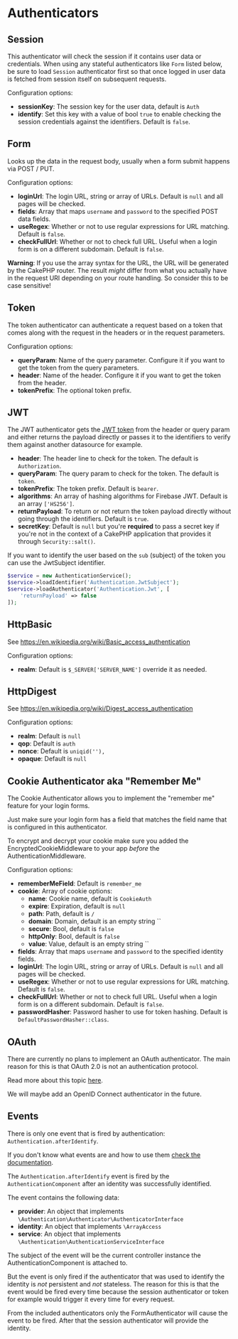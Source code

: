 # Authenticators

## Session

This authenticator will check the session if it contains user data or credentials. When using any stateful authenticators like `Form` listed below, be sure to load `Session` authenticator first so that once logged in user data is fetched from session itself on subsequent requests.

Configuration options:

* **sessionKey**: The session key for the user data, default is `Auth`
* **identify**: Set this key with a value of bool `true` to enable checking the session credentials against the identifiers. Default is `false`. 

## Form

Looks up the data in the request body, usually when a form submit happens via POST / PUT.

Configuration options:

* **loginUrl**: The login URL, string or array of URLs. Default is `null` and all pages will be checked.
* **fields**: Array that maps `username` and `password` to the specified POST data fields.
* **useRegex**: Whether or not to use regular expressions for URL matching. Default is `false`.
* **checkFullUrl**: Whether or not to check full URL. Useful when a login form is on a different subdomain. Default is `false`.

**Warning**: If you use the array syntax for the URL, the URL will be generated by the CakePHP router. The result *might* differ from what you actually have in the request URI depending on your route handling. So consider this to be case sensitive!

## Token

The token authenticator can authenticate a request based on a token that comes along with the request in the headers or in the request parameters.

Configuration options:

* **queryParam**: Name of the query parameter. Configure it if you want to get the token from the query parameters.
* **header**: Name of the header. Configure it if you want to get the token from the header.
* **tokenPrefix**: The optional token prefix.

## JWT

The JWT authenticator gets the [JWT token](https://jwt.io/) from the header or query param and either returns the payload directly or passes it to the identifiers to verify them against another datasource for example.

* **header**: The header line to check for the token. The default is `Authorization`.
* **queryParam**: The query param to check for the token. The default is `token`.
* **tokenPrefix**: The token prefix. Default is `bearer`.
* **algorithms**: An array of hashing algorithms for Firebase JWT. Default is an array `['HS256']`.
* **returnPayload**: To return or not return the token payload directly without going through the identifiers. Default is `true`.
* **secretKey**: Default is `null` but you're **required** to pass a secret key if you're not in the context of a CakePHP application that provides it through `Security::salt()`.

If you want to identify the user based on the `sub` (subject) of the token you can use the JwtSubject identifier.

```php
$service = new AuthenticationService();
$service->loadIdentifier('Authentication.JwtSubject');
$service->loadAuthenticator('Authentication.Jwt', [
    'returnPayload' => false
]);
```

## HttpBasic

See https://en.wikipedia.org/wiki/Basic_access_authentication

Configuration options:

* **realm**: Default is `$_SERVER['SERVER_NAME']` override it as needed.

## HttpDigest

See https://en.wikipedia.org/wiki/Digest_access_authentication

Configuration options:

* **realm**: Default is `null`
* **qop**: Default is `auth`
* **nonce**: Default is `uniqid(''),`
* **opaque**: Default is `null`

## Cookie Authenticator aka "Remember Me"

The Cookie Authenticator allows you to implement the "remember me" feature for your login forms.

Just make sure your login form has a field that matches the field name that is configured in this authenticator.

To encrypt and decrypt your cookie make sure you added the EncryptedCookieMiddleware to your app *before* the AuthenticationMiddleware. 

Configuration options:

* **rememberMeField**: Default is `remember_me`
* **cookie**: Array of cookie options:
  * **name**: Cookie name, default is `CookieAuth`
  * **expire**: Expiration, default is `null`
  * **path**: Path, default is `/`
  * **domain**: Domain, default is an empty string ``
  * **secure**: Bool, default is `false`
  * **httpOnly**: Bool, default is `false`
  * **value**: Value, default is an empty string ``
* **fields**: Array that maps `username` and `password` to the specified identity fields.
* **loginUrl**: The login URL, string or array of URLs. Default is `null` and all pages will be checked.
* **useRegex**: Whether or not to use regular expressions for URL matching. Default is `false`.
* **checkFullUrl**: Whether or not to check full URL. Useful when a login form is on a different subdomain. Default is `false`.
* **passwordHasher**: Password hasher to use for token hashing. Default is `DefaultPasswordHasher::class`.

## OAuth

There are currently no plans to implement an OAuth authenticator.
The main reason for this is that OAuth 2.0 is not an authentication protocol.

Read more about this topic [here](https://oauth.net/articles/authentication/).

We will maybe add an OpenID Connect authenticator in the future.

## Events

There is only one event that is fired by authentication: `Authentication.afterIdentify`.

If you don't know what events are and how to use them [check the documentation](https://book.cakephp.org/3.0/en/core-libraries/events.html).

The `Authentication.afterIdentify` event is fired by the `AuthenticationComponent` after an identity was successfully identified.

The event contains the following data:

 * **provider**: An object that implements `\Authentication\Authenticator\AuthenticatorInterface`
 * **identity**: An object that implements `\ArrayAccess`
 * **service**:  An object that implements `\Authentication\AuthenticationServiceInterface`

The subject of the event will be the current controller instance the AuthenticationComponent is attached to.

But the event is only fired if the authenticator that was used to identify the identity is *not* persistent and *not* stateless. The reason for this is that the event would be fired every time because the session authenticator or token for example would trigger it every time for every request.

From the included authenticators only the FormAuthenticator will cause the event to be fired. After that the session authenticator will provide the identity.

